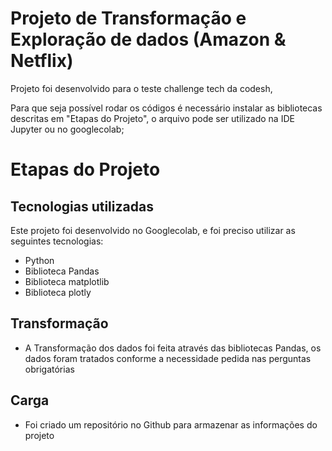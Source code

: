# Projeto de Transformação e Exploração de dados (Amazon & Netflix)


Projeto foi desenvolvido para o teste challenge tech da codesh,

Para que seja possível rodar os códigos é necessário instalar as bibliotecas descritas em "Etapas do Projeto", o arquivo pode ser utilizado
na IDE Jupyter ou no googlecolab;


# Etapas do Projeto

## Tecnologias utilizadas

Este projeto foi desenvolvido no Googlecolab, e foi preciso utilizar as seguintes tecnologias:
- Python
- Biblioteca Pandas
- Biblioteca matplotlib
- Biblioteca plotly

## Transformação

- A Transformação dos dados foi feita através das bibliotecas Pandas, os dados foram tratados conforme a necessidade pedida nas perguntas obrigatórias

## Carga

- Foi criado um repositório no Github para armazenar as informações do projeto
